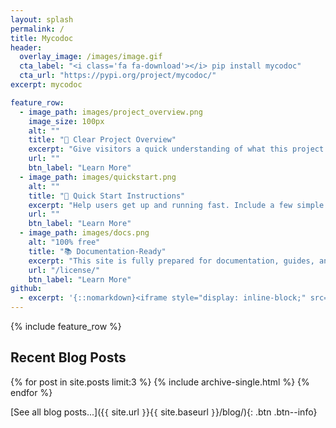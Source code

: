```yaml
---
layout: splash
permalink: /
title: Mycodoc
header:
  overlay_image: /images/image.gif
  cta_label: "<i class='fa fa-download'></i> pip install mycodoc"
  cta_url: "https://pypi.org/project/mycodoc/"
excerpt: mycodoc

feature_row:
  - image_path: images/project_overview.png
    image_size: 100px
    alt: ""
    title: "🧠 Clear Project Overview"
    excerpt: "Give visitors a quick understanding of what this project does and why it exists. Use this space to introduce the purpose or goals of your work."
    url: ""
    btn_label: "Learn More"
  - image_path: images/quickstart.png
    alt: ""
    title: "🚀 Quick Start Instructions"
    excerpt: "Help users get up and running fast. Include a few simple steps or commands that explain how to install, build, or run the project."
    url: ""
    btn_label: "Learn More"
  - image_path: images/docs.png
    alt: "100% free"
    title: "📚 Documentation-Ready"
    excerpt: "This site is fully prepared for documentation, guides, and changelogs. Add pages, organize content, and make this project easy to explore."
    url: "/license/"
    btn_label: "Learn More"
github:
  - excerpt: '{::nomarkdown}<iframe style="display: inline-block;" src="https://ghbtns.com/github-btn.html?user=mmistakes&repo=minimal-mistakes&type=star&count=true&size=large" frameborder="0" scrolling="0" width="160px" height="30px"></iframe> <iframe style="display: inline-block;" src="https://ghbtns.com/github-btn.html?user=mmistakes&repo=minimal-mistakes&type=fork&count=true&size=large" frameborder="0" scrolling="0" width="158px" height="30px"></iframe>{:/nomarkdown}'
---
```



{% include feature_row %}


<h2> Recent Blog Posts </h2>


{% for post in site.posts limit:3 %}
  {% include archive-single.html %}
{% endfor %}


[See all blog posts...]({`{` site.url `}`}{`{` site.baseurl `}`}/blog/){: .btn .btn--info}
